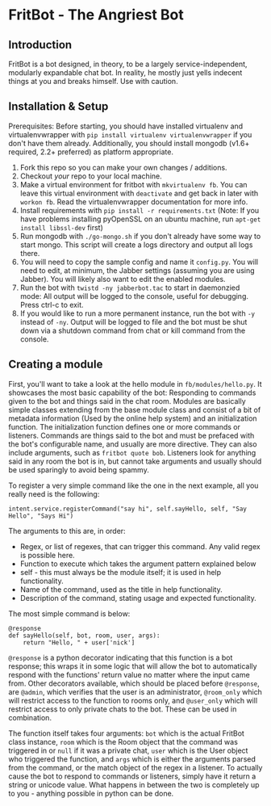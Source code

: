 FritBot - The Angriest Bot
==========================

Introduction
------------

FritBot is a bot designed, in theory, to be a largely service-independent, modularly expandable chat bot. In reality, he mostly just yells indecent things at you and breaks himself. Use with caution.

Installation & Setup
--------------------

Prerequisites: Before starting, you should have installed virtualenv and virtualenvwrapper with `pip install virtualenv virtualenvwrapper` if you don't have them already. Additionally,
you should install mongodb (v1.6+ required, 2.2+ preferred) as platform appropriate.

1. Fork this repo so you can make your own changes / additions.
2. Checkout _your_ repo to your local machine.
3. Make a virtual environment for fritbot with `mkvirtualenv fb`. You can leave this virtual environment with `deactivate` and get back in later with `workon fb`. Read the virtualenvwrapper documentation for more info.
4. Install requirements with `pip install -r requirements.txt` (Note: If you have problems installing pyOpenSSL on an ubuntu machine, run `apt-get install libssl-dev` first)
5. Run mongodb with `./go-mongo.sh` if you don't already have some way to start mongo. This script will create a logs directory and output all logs there.
6. You will need to copy the sample config and name it `config.py`. You will need to edit, at minimum, the Jabber settings (assuming you are using Jabber). You will likely also want to edit the enabled modules.
7. Run the bot with `twistd -ny jabberbot.tac` to start in daemonzied mode: All output will be logged to the console, useful for debugging. Press ctrl-c to exit.
8. If you would like to run a more permanent instance, run the bot with `-y` instead of `-ny`. Output will be logged to file and the bot must be shut down via a shutdown command from chat or kill command from the console.

Creating a module
-----------------

First, you'll want to take a look at the hello module in `fb/modules/hello.py`. It showcases the most basic capability of the bot: Responding to commands given to the bot and things said in the chat room. Modules are basically simple classes extending from the base module class and consist of a bit of metadata information (Used by the online help system) and an initialization function. The initialization function defines one or more commands or listeners. Commands are things said to the bot and must be prefaced with the bot's configurable name, and usually are more directive. They can also include arguments, such as `fritbot quote bob`. Listeners look for anything said in any room the bot is in, but cannot take arguments and usually should be used sparingly to avoid being spammy.

To register a very simple command like the one in the next example, all you really need is the following:

	intent.service.registerCommand("say hi", self.sayHello, self, "Say Hello", "Says Hi")

The arguments to this are, in order:

* Regex, or list of regexes, that can trigger this command. Any valid regex is possible here.
* Function to execute which takes the argument pattern explained below
* self - this must always be the module itself; it is used in help functionality.
* Name of the command, used as the title in help functionality.
* Description of the command, stating usage and expected functionality.

The most simple command is below:

	@response
	def sayHello(self, bot, room, user, args):
		return "Hello, " + user['nick']
	
`@response` is a python decorator indicating that this function is a bot response; this wraps it in some logic that will allow the bot to automatically respond with the functions' return value no matter where the input came from. Other decorators available, which should be placed before `@response`, are `@admin`, which verifies that the user is an administrator, `@room_only` which will restrict access to the function to rooms only, and `@user_only` which will restrict access to only private chats to the bot. These can be used in combination.

The function itself takes four arguments: `bot` which is the actual FritBot class instance, `room` which is the Room object that the command was triggered in or `null` if it was a private chat, `user` which is the User object who triggered the function, and `args` which is either the arguments parsed from the command, or the match object of the regex in a listener. To actually cause the bot to respond to commands or listeners, simply have it return a string or unicode value. What happens in between the two is completely up to you - anything possible in python can be done.